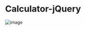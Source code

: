 # Calculator-jQuery
![image](https://user-images.githubusercontent.com/40321240/133596478-69adde79-1d99-43c5-8a7f-590088716a10.png)
